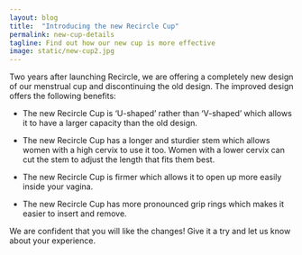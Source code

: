 ```yaml
---
layout: blog
title:  "Introducing the new Recircle Cup"
permalink: new-cup-details
tagline: Find out how our new cup is more effective
image: static/new-cup2.jpg
---
```



Two years after launching Recircle, we are offering a completely new design of our menstrual cup and discontinuing 
the old design. The improved design offers the following benefits:

* The new Recircle Cup is ‘U-shaped’ rather than ‘V-shaped’ which allows it to have a larger capacity 
than the old design. 

* The new Recircle Cup has a longer and sturdier stem which allows women with a high cervix to use it too. 
Women with a lower cervix can cut the stem to adjust the length that fits them best. 

* The new Recircle Cup is firmer which allows it to open up more easily inside your vagina. 

* The new Recircle Cup has more pronounced grip rings which makes it easier to insert and remove. 

We are confident that you will like the changes! Give it a try and let us know about your experience.